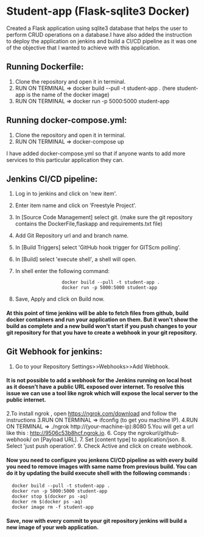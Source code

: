 # Student-app (Flask-sqlite3 Docker)
Created a Flask application using sqlite3 database that helps the user to perform CRUD operations on a database.I have also added the instruction to deploy the application on jenkins and build a CI/CD pipeline as it was one of the objective that I wanted to achieve with this application.

## Running Dockerfile:
1. Clone the repository and open it in terminal.
2. RUN ON TERMINAL => docker build --pull -t student-app .   (here student-app is the name of the docker image)
3. RUN ON TERMINAL => docker run -p 5000:5000 student-app

## Running docker-compose.yml:
1. Clone the repository and open it in terminal.
2. RUN ON TERMINAL => docker-compose up 

I have added docker-compose.yml so that if anyone wants to add more services to this particular application they can.

## Jenkins CI/CD pipeline:
1. Log in to jenkins and click on 'new item'.
2. Enter item name and click on 'Freestyle Project'.
3. In [Source Code Management] select git. (make sure the git repository contains the DockerFile,flaskapp and requirements.txt file)
4. Add Git Repository url and and branch name.
5. In [Build Triggers] select 'GitHub hook trigger for GITScm polling'. 
6. In [Build] select 'execute shell', a shell will open.
7. In shell enter the following command:

                        docker build --pull -t student-app .
                        docker run -p 5000:5000 student-app
                        
8. Save, Apply and click on Build now.

#### At this point of time jenkins will be able to fetch files from github, build docker containers and run your application on them. But it won't show the build as complete and a new build won't start if you push changes to your git repository for that you have to create a webhook in your git repository.

## Git Webhook for jenkins:

1. Go to your Repository Settings>>Webhooks>>Add Webhook.

#### It is not possible to add a webhook for the Jenkins running on local host as it doesn’t have a public URL exposed over internet. To resolve this issue we can use a tool like ngrok which will expose the local server to the public internet.

2.To install ngrok , open https://ngrok.com/download and follow the instructions
3.RUN ON TERMINAL => ifconfig (to get you machine IP).
4.RUN ON TERMINAL => ./ngrok http://(your-machine-ip):8080
5.You will get a url like this : http://9506c53b8hcf.ngrok.io. 
6. Copy the ngrokurl/github-webhook/ on [Payload URL].
7. Set [content type] to application/json.
8. Select 'just push operation'.
9. Check Active and click on create webhook.

#### Now you need to configure you jenkens CI/CD pipeline as with every build you need to remove images with same name from previous build. You can do it by updating the build execute shell with the following commands :

      docker build --pull -t student-app .
      docker run -p 5000:5000 student-app
      docker stop $(docker ps -aq)
      docker rm $(docker ps -aq)
      docker image rm -f student-app

#### Save, now with every commit to your git repository jenkins will build a new image of your web application.




